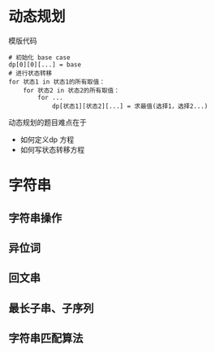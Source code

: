 # 动态规划

模版代码
```
# 初始化 base case
dp[0][0][...] = base
# 进行状态转移
for 状态1 in 状态1的所有取值：
    for 状态2 in 状态2的所有取值：
        for ...
            dp[状态1][状态2][...] = 求最值(选择1，选择2...)
```

动态规划的题目难点在于
- 如何定义dp 方程
- 如何写状态转移方程


# 字符串

## 字符串操作

## 异位词

## 回文串

## 最长子串、子序列

## 字符串匹配算法


